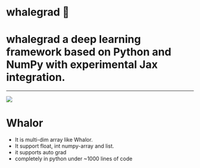 # whalegrad 🐳
# whalegrad a deep learning framework based on Python and NumPy with experimental Jax integration.
----------------------------------------------------------------------------------------------------------------------------------------------------------------------------------------------------------------------------------------------------------------------------------------------------

![](https://github.com/saurabhaloneai/whalegrad/blob/main/images/whalegrad.png)

# Whalor

* It is multi-dim array like  Whalor.
* It support float, int numpy-array and list.
* it supports auto grad
* completely in python under ~1000 lines of code


